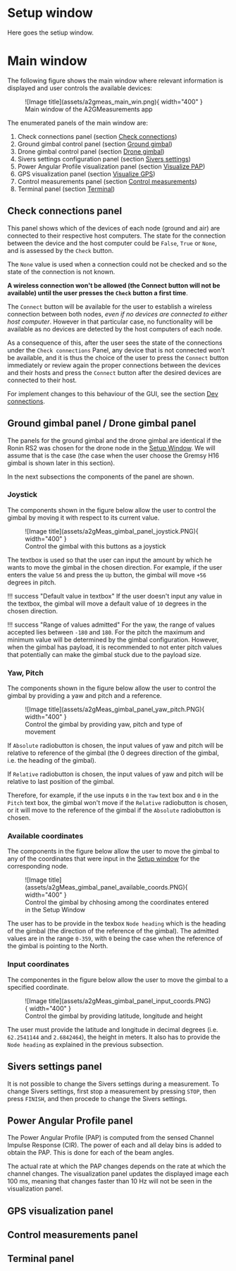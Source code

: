 # Setup window
Here goes the setiup window.

# Main window

The following figure shows the main window where relevant information is displayed and user controls the available devices:

<figure markdown="span">
  ![Image title](assets/a2gmeas_main_win.png){ width="400" }
  <figcaption>Main window of the A2GMeasurements app</figcaption>
</figure>

The enumerated panels of the main window are:

1. Check connections panel (section [Check connections](PanelsGUI.md#check-connections-panel))
2. Ground gimbal control panel (section [Ground gimbal](PanelsGUI.md#ground-gimbal-panel))
3. Drone gimbal control panel (section [Drone gimbal](PanelsGUI.md#drone-gimbal-panel))
4. Sivers settings configuration panel (section [Sivers settings](PanelsGUI.md#sivers-settings-panel))
5. Power Angular Profile visualization panel (section [Visualize PAP](PanelsGUI.md#power-angular-profile-panel))
6. GPS visualization panel (section [Visualize GPS](PanelsGUI.md#gps-visualization-panel))
7. Control measurements panel (section [Control measurements](PanelsGUI.md#control-measurements-panel))
8. Terminal panel (section [Terminal](PanelsGUI.md#terminal-panel))

## Check connections panel

This panel shows which of the devices of each node (ground and air) are connected to their respective host computers. The state for the connection between the device and the host computer could be ``False``, ``True`` or ``None``, and is assessed by the ``Check`` button. 

The ``None`` value is used when a connection could not be checked and so the state of the connection is not known. 

**A wireless connection won't be allowed (the Connect button will not be available) until the user presses the ``Check`` button a first time**.

The ``Connect`` button will be available for the user to establish a wireless connection between both nodes, *even if no devices are connected to either host computer*. However in that particular case, no functionality will be available as no devices are detected by the host computers of each node. 

As a consequence of this, after the user sees the state of the connections under the ``Check connections`` Panel, any device that is not connected won't be available, and it is thus the choice of the user to press the ``Connect`` button immediately or review again the proper connections between the devices and their hosts and press the ``Connect`` button after the desired devices are connected to their host.

For implement changes to this behaviour of the GUI, see the section [Dev connections](InfoDevelopers.md#connections-handling).

## Ground gimbal panel / Drone gimbal panel

The panels for the ground gimbal and the drone gimbal are identical if the Ronin RS2 was chosen for the drone node in the [Setup Window](PanelsGUI.md#setup-window). We will assume that is the case (the case when the user choose the Gremsy H16 gimbal is shown later in this section).

In the next subsections the components of the panel are shown.

### Joystick

The components shown in the figure below allow the user to control the gimbal by moving it with respect to its current value. 

<figure markdown="span">
  ![Image title](assets/a2gMeas_gimbal_panel_joystick.PNG){ width="400" }
  <figcaption>Control the gimbal with this buttons as a joystick</figcaption>
</figure>

The textbox is used so that the user can input the amount by which he wants to move the gimbal in the chosen direction. For example, if the user enters the value `56` and press the `Up` button, the gimbal will move `+56` degrees in pitch.

!!! success "Default value in textbox"
    If the user doesn't input any value in the textbox, the gimbal will move a default value of `10` degrees in the chosen direction.

!!! success "Range of values admitted"
  For the yaw, the range of values accepted lies between `-180` and `180`. For the pitch the maximum and minimum value will be determined by the gimbal configuration. However, when the gimbal has payload, it is recommended to not enter pitch values that potentially can make the gimbal stuck due to the payload size.

### Yaw, Pitch

The components shown in the figure below allow the user to control the gimbal by providing a yaw and pitch and a reference. 

<figure markdown="span">
  ![Image title](assets/a2gMeas_gimbal_panel_yaw_pitch.PNG){ width="400" }
  <figcaption>Control the gimbal by providing yaw, pitch and type of movement</figcaption>
</figure>

If `Absolute` radiobutton is chosen, the input values of yaw and pitch will be relative to reference of the gimbal (the 0 degrees direction of the gimbal, i.e. the heading of the gimbal).

If `Relative` radiobutton is chosen, the input values of yaw and pitch will be relative to last position of the gimbal.

Therefore, for example, if the use inputs `0` in the `Yaw` text box and `0` in the `Pitch` text box, the gimbal won't move if the `Relative` radiobutton is chosen, or it will move to the reference of the gimbal if the `Absolute` radiobutton is chosen.

### Available coordinates

The components in the figure below allow the user to move the gimbal to any of the coordinates that were input in the [Setup window](PanelsGUI.md#setup-window) for the corresponding node.

<figure markdown="span">
  ![Image title](assets/a2gMeas_gimbal_panel_available_coords.PNG){ width="400" }
  <figcaption>Control the gimbal by chhosing among the coordinates entered in the Setup Window</figcaption>
</figure>

The user has to be provide in the texbox `Node heading` which is the heading of the gimbal (the direction of the reference of the gimbal). The admitted values are in the range `0-359`, with `0` being the case when the reference of the gimbal is pointing to the North.

### Input coordinates

The componentes in the figure below allow the user to move the gimbal to a specified coordinate.

<figure markdown="span">
  ![Image title](assets/a2gMeas_gimbal_panel_input_coords.PNG){ width="400" }
  <figcaption>Control the gimbal by providing latitude, longitude and height</figcaption>
</figure>

The user must provide the latitude and longitude in decimal degrees (i.e. `62.2541144` and `2.6842464`), the height in meters. It also has to provide the `Node heading` as explained in the previous subsection.

## Sivers settings panel

It is not possible to change the Sivers settings during a measurement. To change Sivers settings, first stop a measurement by pressing ``STOP``, then press ``FINISH``, and then procede to change the Sivers settings.

## Power Angular Profile panel

The Power Angular Profile (PAP) is computed from the sensed Channel Impulse Response (CIR). The power of each and all delay bins is added to obtain the PAP. This is done for each of the beam angles.

The actual rate at which the PAP changes depends on the rate at which the channel changes. The visualization panel updates the displayed image each 100 ms, meaning that changes faster than 10 Hz will not be seen in the visualization panel.


## GPS visualization panel

## Control measurements panel

## Terminal panel